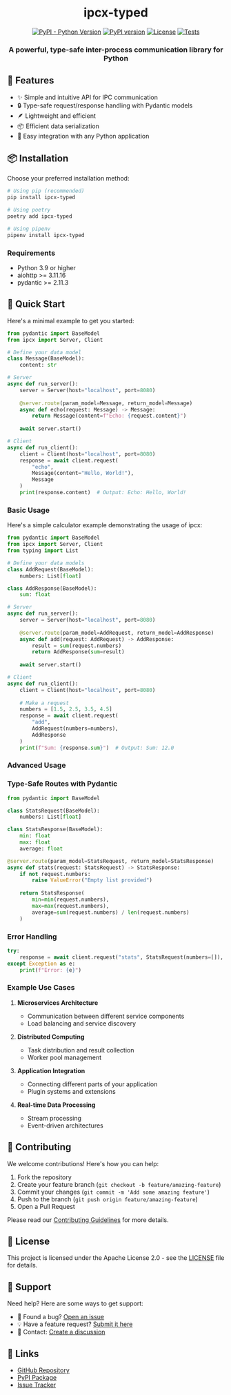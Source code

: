 <div align="center">

# ipcx-typed


[![PyPI - Python Version](https://img.shields.io/pypi/pyversions/ipcx-typed?logo=python&logoColor=white&label=Python)](https://pypi.org/project/ipcx-typed/)
[![PyPI version](https://badge.fury.io/py/ipcx-typed.svg)](https://badge.fury.io/py/ipcx-typed)
[![License](https://img.shields.io/github/license/zakharfsk/ipcx-typed)](LICENSE)
[![Tests](https://github.com/zakharfsk/ipcx-typed/actions/workflows/test.yml/badge.svg)](https://github.com/zakharfsk/ipcx-typed/actions/workflows/test.yml)

<h3>A powerful, type-safe inter-process communication library for Python</h3>

</div>

## 🌟 Features

- ✨ Simple and intuitive API for IPC communication
- 🔒 Type-safe request/response handling with Pydantic models
- 🪶 Lightweight and efficient
- 📦 Efficient data serialization
- 🔌 Easy integration with any Python application

## 📦 Installation

Choose your preferred installation method:

```bash
# Using pip (recommended)
pip install ipcx-typed

# Using poetry
poetry add ipcx-typed

# Using pipenv
pipenv install ipcx-typed
```

### Requirements

- Python 3.9 or higher
- aiohttp >= 3.11.16
- pydantic >= 2.11.3

## 🚀 Quick Start

Here's a minimal example to get you started:

```python
from pydantic import BaseModel
from ipcx import Server, Client

# Define your data model
class Message(BaseModel):
    content: str

# Server
async def run_server():
    server = Server(host="localhost", port=8080)
    
    @server.route(param_model=Message, return_model=Message)
    async def echo(request: Message) -> Message:
        return Message(content=f"Echo: {request.content}")
    
    await server.start()

# Client
async def run_client():
    client = Client(host="localhost", port=8080)
    response = await client.request(
        "echo",
        Message(content="Hello, World!"),
        Message
    )
    print(response.content)  # Output: Echo: Hello, World!
```

### Basic Usage

Here's a simple calculator example demonstrating the usage of ipcx:

```python
from pydantic import BaseModel
from ipcx import Server, Client
from typing import List

# Define your data models
class AddRequest(BaseModel):
    numbers: List[float]

class AddResponse(BaseModel):
    sum: float

# Server
async def run_server():
    server = Server(host="localhost", port=8080)
    
    @server.route(param_model=AddRequest, return_model=AddResponse)
    async def add(request: AddRequest) -> AddResponse:
        result = sum(request.numbers)
        return AddResponse(sum=result)
    
    await server.start()

# Client
async def run_client():
    client = Client(host="localhost", port=8080)
    
    # Make a request
    numbers = [1.5, 2.5, 3.5, 4.5]
    response = await client.request(
        "add",
        AddRequest(numbers=numbers),
        AddResponse
    )
    print(f"Sum: {response.sum}")  # Output: Sum: 12.0
```

### Advanced Usage

### Type-Safe Routes with Pydantic

```python
from pydantic import BaseModel

class StatsRequest(BaseModel):
    numbers: List[float]

class StatsResponse(BaseModel):
    min: float
    max: float
    average: float

@server.route(param_model=StatsRequest, return_model=StatsResponse)
async def stats(request: StatsRequest) -> StatsResponse:
    if not request.numbers:
        raise ValueError("Empty list provided")
    
    return StatsResponse(
        min=min(request.numbers),
        max=max(request.numbers),
        average=sum(request.numbers) / len(request.numbers)
    )
```

### Error Handling

```python
try:
    response = await client.request("stats", StatsRequest(numbers=[]), StatsResponse)
except Exception as e:
    print(f"Error: {e}")
```

### Example Use Cases

1. **Microservices Architecture**
   - Communication between different service components
   - Load balancing and service discovery

2. **Distributed Computing**
   - Task distribution and result collection
   - Worker pool management

3. **Application Integration**
   - Connecting different parts of your application
   - Plugin systems and extensions

4. **Real-time Data Processing**
   - Stream processing
   - Event-driven architectures

## 🤝 Contributing

We welcome contributions! Here's how you can help:

1. Fork the repository
2. Create your feature branch (`git checkout -b feature/amazing-feature`)
3. Commit your changes (`git commit -m 'Add some amazing feature'`)
4. Push to the branch (`git push origin feature/amazing-feature`)
5. Open a Pull Request

Please read our [Contributing Guidelines](CONTRIBUTING.md) for more details.

## 📄 License

This project is licensed under the Apache License 2.0 - see the [LICENSE](LICENSE) file for details.

## 💬 Support

Need help? Here are some ways to get support:

- 🐛 Found a bug? [Open an issue](https://github.com/zakharfsk/ipcx-typed/issues)
- 💡 Have a feature request? [Submit it here](https://github.com/zakharfsk/ipcx-typed/issues)
- 💌 Contact: [Create a discussion](https://github.com/zakharfsk/ipcx-typed/discussions)

## 🔗 Links

- [GitHub Repository](https://github.com/zakharfsk/ipcx-typed)
- [PyPI Package](https://pypi.org/project/ipcx-typed/)
- [Issue Tracker](https://github.com/zakharfsk/ipcx-typed/issues)
